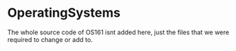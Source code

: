 # OperatingSystems

The whole source code of OS161 isnt added here, just the files that we were required to change or add to.
